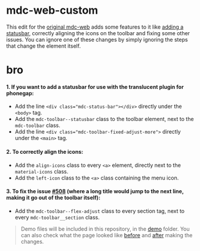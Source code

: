 # mdc-web-custom
This edit for the [original mdc-web](https://github.com/material-components/material-components-web) adds some features to it like [adding a statusbar](#bro), correctly aligning the icons on the toolbar and fixing some other issues. You can ignore one of these changes by simply ignoring the steps that change the element itself.

# bro
#### 1. If you want to add a statusbar for use with the translucent plugin for phonegap:
  - Add the line `<div class="mdc-status-bar"></div>` directly under the `<body>` tag.
  - Add the `mdc-toolbar--statusbar` class to the toolbar element, next to the `mdc-toolbar` class.
  - Add the line `<div class="mdc-toolbar-fixed-adjust-more">` directly under the `<main>` tag.

#### 2. To correctly align the icons: 
  - Add the `align-icons` class to every `<a>` element, directly next to the `material-icons` class.
  - Add the `left-icon` class to the `<a>` class containing the menu icon.
  
#### 3. To fix the issue [#508](https://github.com/material-components/material-components-web/issues/508) (where a long title would jump to the next line, making it go out of the toolbar itself):
  - Add the `mdc-toolbar--flex-adjust` class to every section tag, next to every `mdc-toolbar__section` class.
  
> Demo files will be included in this repository, in the [demo](https://github.com/Touficbatache/mdc-web-custom/tree/master/demo) folder.
> You can also check what the page looked like [before](https://touficbatache.github.io/mdc-web-custom/demo/before.html) and [after](https://touficbatache.github.io/mdc-web-custom/demo/after.html) making the changes.
